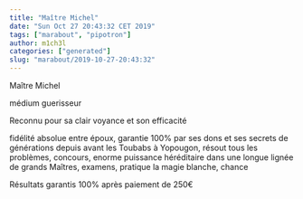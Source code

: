 ```yaml
---
title: "Maître Michel"
date: "Sun Oct 27 20:43:32 CET 2019"
tags: ["marabout", "pipotron"]
author: m1ch3l
categories: ["generated"]
slug: "marabout/2019-10-27-20:43:32"
---
```


Maître Michel

médium guerisseur

Reconnu pour sa clair voyance et son efficacité

fidélité absolue entre époux, garantie 100% par ses dons et ses secrets de générations depuis avant les Toubabs à Yopougon, résout tous les problèmes, concours, enorme puissance héréditaire dans une longue lignée de grands Maîtres, examens, pratique la magie blanche, chance

Résultats garantis 100% après paiement de 250€
